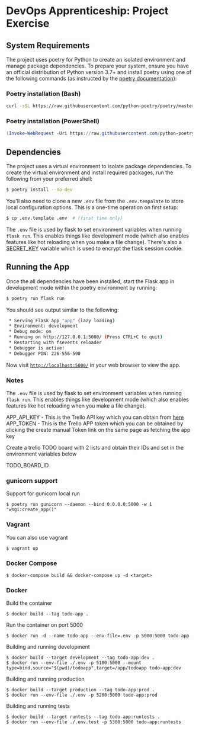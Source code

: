 # DevOps Apprenticeship: Project Exercise

## System Requirements

The project uses poetry for Python to create an isolated environment and manage package dependencies. To prepare your system, ensure you have an official distribution of Python version 3.7+ and install poetry using one of the following commands (as instructed by the [poetry documentation](https://python-poetry.org/docs/#system-requirements)):

### Poetry installation (Bash)

```bash
curl -sSL https://raw.githubusercontent.com/python-poetry/poetry/master/get-poetry.py | python
```

### Poetry installation (PowerShell)

```powershell
(Invoke-WebRequest -Uri https://raw.githubusercontent.com/python-poetry/poetry/master/get-poetry.py -UseBasicParsing).Content | python
```

## Dependencies

The project uses a virtual environment to isolate package dependencies. To create the virtual environment and install required packages, run the following from your preferred shell:

```bash
$ poetry install --no-dev
```

You'll also need to clone a new `.env` file from the `.env.tempalate` to store local configuration options. This is a one-time operation on first setup:

```bash
$ cp .env.template .env  # (first time only)
```

The `.env` file is used by flask to set environment variables when running `flask run`. This enables things like development mode (which also enables features like hot reloading when you make a file change). There's also a [SECRET_KEY](https://flask.palletsprojects.com/en/1.1.x/config/#SECRET_KEY) variable which is used to encrypt the flask session cookie.

## Running the App

Once the all dependencies have been installed, start the Flask app in development mode within the poetry environment by running:
```bash
$ poetry run flask run
```

You should see output similar to the following:
```bash
 * Serving Flask app "app" (lazy loading)
 * Environment: development
 * Debug mode: on
 * Running on http://127.0.0.1:5000/ (Press CTRL+C to quit)
 * Restarting with fsevents reloader
 * Debugger is active!
 * Debugger PIN: 226-556-590
```
Now visit [`http://localhost:5000/`](http://localhost:5000/) in your web browser to view the app.

### Notes

The `.env` file is used by flask to set environment variables when running `flask run`. This enables things like development mode (which also enables features like hot reloading when you make a file change).

APP_API_KEY - This is the Trello API key which you can obtain from [here](https://trello.com/app-key)
APP_TOKEN - This is the Trello APP token which you can be obtained by clicking the create manual Token link on the same page as fetching the app key

Create a trello TODO board with 2 lists and obtain their IDs and set in the environment variables below

TODO_BOARD_ID 

### gunicorn support
Support for gunicorn local run 
```
$ poetry run gunicorn --daemon --bind 0.0.0.0:5000 -w 1 "wsgi:create_app()"
```

### Vagrant
You can also use vagrant
```
$ vagrant up
```

### Docker Compose

```
$ docker-compose build && docker-compose up -d <target>
```


### Docker

Build the container
```
$ docker build --tag todo-app .
```

Run the container on port 5000
```
$ docker run -d --name todo-app --env-file=.env -p 5000:5000 todo-app
```

Building and running development 
```
$ docker build --target development --tag todo-app:dev .
$ docker run --env-file ./.env -p 5100:5000 --mount type=bind,source="$(pwd)/todoapp",target=/app/todoapp todo-app:dev
```

Building and running production 
```
$ docker build --target production --tag todo-app:prod .
$ docker run --env-file ./.env -p 5200:5000 todo-app:prod
```

Building and running tests 
```
$ docker build --target runtests --tag todo-app:runtests .
$ docker run --env-file ./.env.test -p 5300:5000 todo-app:runtests
```